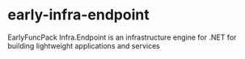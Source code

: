# early-infra-endpoint
EarlyFuncPack Infra.Endpoint is an infrastructure engine for .NET for building lightweight applications and services

